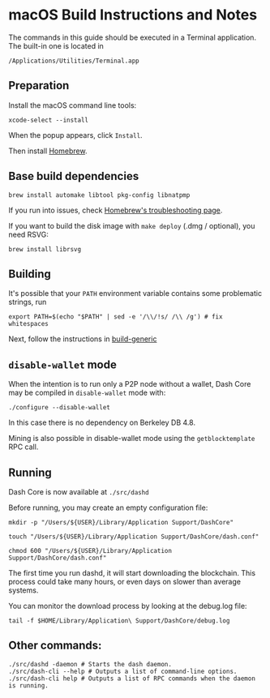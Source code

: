 # macOS Build Instructions and Notes

The commands in this guide should be executed in a Terminal application.
The built-in one is located in
```
/Applications/Utilities/Terminal.app
```

## Preparation
Install the macOS command line tools:

```shell
xcode-select --install
```

When the popup appears, click `Install`.

Then install [Homebrew](https://brew.sh).

## Base build dependencies

```shell
brew install automake libtool pkg-config libnatpmp
```

If you run into issues, check [Homebrew's troubleshooting page](https://docs.brew.sh/Troubleshooting).

If you want to build the disk image with `make deploy` (.dmg / optional), you need RSVG:
```shell
brew install librsvg
```

## Building

It's possible that your `PATH` environment variable contains some problematic strings, run
```shell
export PATH=$(echo "$PATH" | sed -e '/\\/!s/ /\\ /g') # fix whitespaces
```

Next, follow the instructions in [build-generic](build-generic.md)

## `disable-wallet` mode
When the intention is to run only a P2P node without a wallet, Dash Core may be
compiled in `disable-wallet` mode with:
```shell
./configure --disable-wallet
```

In this case there is no dependency on Berkeley DB 4.8.

Mining is also possible in disable-wallet mode using the `getblocktemplate` RPC call.

## Running

Dash Core is now available at `./src/dashd`

Before running, you may create an empty configuration file:
```shell
mkdir -p "/Users/${USER}/Library/Application Support/DashCore"

touch "/Users/${USER}/Library/Application Support/DashCore/dash.conf"

chmod 600 "/Users/${USER}/Library/Application Support/DashCore/dash.conf"
```

The first time you run dashd, it will start downloading the blockchain. This process could
take many hours, or even days on slower than average systems.

You can monitor the download process by looking at the debug.log file:
```shell
tail -f $HOME/Library/Application\ Support/DashCore/debug.log
```

## Other commands:

```shell
./src/dashd -daemon # Starts the dash daemon.
./src/dash-cli --help # Outputs a list of command-line options.
./src/dash-cli help # Outputs a list of RPC commands when the daemon is running.
```
